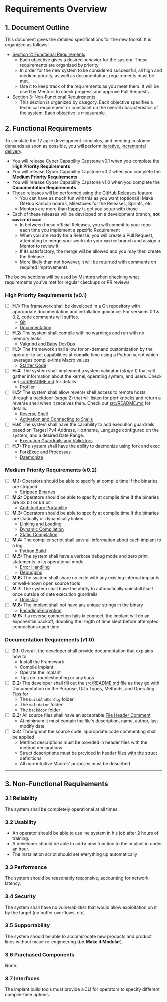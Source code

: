 # Requirements Overview

## 1. Document Outline
This document gives the detailed specifications for the new toolkit. It is organized as follows:
- [Section 2: Functional Requirements](#2-functional-Requirements)
    - Each objective gives a desired behavior for the system. These requirements are organized by priority.
    - In order for the new system to be considered successful, all high and medium priority, as well as documentation, requirements must be met.
  - Use it to keep track of the requirements as you meet them. It will be used by Mentors to check progress and approve Pull Requests
- [Section 3: Non-Functional Requirements](#3-non-functional-requirements)
  - This section is organized by category. Each objective specifies a technical requirement or constraint on the overall characteristics of the system. Each objective is measurable.

## 2. Functional Requirements

To simulate the 12 agile development principles, and meeting customer demands as soon as possible, you will perform [iterative, incremental delivery](https://www.rebelscrum.site/post/incremental-delivery-and-the-principles-of-the-agile-manifesto#:~:text=What%20is%20iterative%2C%20incremental%20delivery).

- You will release Cyber Capability Capstone v0.1 when you complete the **High Priority Requirements**
- You will release Cyber Capability Capstone v0.2 when you complete the **Medium Priority Requirements**
- You will release Cyber Capability Capstone v1.0 when you complete the **Documentation Requirements**
- These releases will be performed using the [GitHub Releases feature](https://docs.github.com/en/repositories/releasing-projects-on-github/managing-releases-in-a-repository)
    - You can have as much fun with this as you want (optional)! Make GitHub Kanban boards, Milestones for the Releases, Sprints, etc
    - Mentors are more than happy to get you setup with those
- Each of these releases will be developed on a development branch, **not `master` or `main`**
    - In between these official Releases, you will commit to your repo each time you implement a specific Requirement
    - When you are ready for a Release, you will create a Pull Request, attempting to merge your work into your `master` branch and assign a Mentor to review it
    - If its satisfactory, the merge will be allowed and you may then create the Release
    - More likely than not however, it will be returned with comments on required improvements

The below sections will be used by Mentors when checking what requirements you've met for regular checkups or PR reviews.

### High Priority Requirements (v0.1)
- [ ] **H.1:** The framework shall be developed in a Git repository with appropriate documentation and installation guidance. For versions 0.1 & 0.2, code comments will suffice.
   - [Git](./resources/course/DevOps/3-Git.md)
   - [Documentation](./resources/course/DevOps/9-Documentation.md)
- [ ] **H.2:** The system shall compile with no warnings and run with no memory leaks
   - [Valgrind and Baby DevOps](./resources/course/DevOps/7-ValgrindandBabyDevOps.md)
- [ ] **H.3:** The framework shall allow for on-demand customization by the operator to set capabilities at compile time using a Python script which leverages compile-time Macro values
   - [Starter Code](./resources/course/DevOps/11-Starter.md)
- [ ] **H.4:** The system shall implement a system validator (*stage 1*) that will gather information about the kernel, operating system, and users. Check out [src/README.md](./src/README.md) for details.
   - [Profiler](./resources/course/Backdoor_Basics/7-Profiler.md)
- [ ] **H.5:** The system shall allow reverse shell access to remote hosts through a backdoor (*stage 2*) that will listen for port knocks and return a reverse shell when it receives them. Check out [src/README.md](./src/README.md) for details.
   - [Reverse Shell](./resources/course/Advanced_Payloads/2-ReverseShell.md)
   - [Activation and Connecting to Shells](./resources/course/Advanced_Payloads/1-ActivationandConnectingtoShells.md)
- [ ] **H.6:** The system shall have the capability to add execution guardrails based on Target IPv4 Address, Hostname, Language configured on the system, and a desired Date Range.
   - [Execution Guardrails and Validators](./resources/course/Backdoor_Basics/0-ExecutionGuardrailsandValidators.md)
- [ ] **H.7:** The system shall have the ability to daemonize using fork and exec
   - [ForkExec and Processes](./resources/course/Linux_Development_and_Portability/9-ForkExecandProcesses.md)
   - [Daemonize](./resources/course/Execution/0-Daemonize.md)

### Medium Priority Requirements (v0.2)
- [ ] **M.1:** Operators should be able to specify at compile time if the binaries are stripped
    - [Stripped Binaries](./resources/course/Linux_Development_and_Portability/7-StrippedBinaries.md)
- [ ] **M.2:** Operators should be able to specify at compile time if the binaries are 32 bit or 64 bit
    - [Architecture Portability](./resources/course/Linux_Development_and_Portability/3-ArchitecturePortability.md)
- [ ] **M.3:** Operators should be able to specify at compile time if the binaries are statically or dynamically linked
    -  [Linking and Loading](./resources/course/Linux_Development_and_Portability/2-LinkingandLoading.md)
    -  [Dynamic Compilation](./resources/course/Linux_Development_and_Portability/4-DynamicCompilation.md)
    -  [Static Compilation](./resources/course/Linux_Development_and_Portability/6-StaticCompilation.md)
- [ ] **M.4:** The compiler script shall save all information about each implant to a log
   - [Python Build](./resources/course/DevOps/8-PythonBuild.md)
- [ ] **M.5:** The system shall have a verbose debug mode and zero print statements in its operational mode
   - [Error Handling](./resources/course/DevOps/4-ErrorHandling.md)
   - [Debugging](./resources/course/DevOps/6-Debugging.md)
- [ ] **M.6:** The system shall share no code with any existing internal implants or well-known open source tools
- [ ] **M.7:** The system shall have the ability to automatically uninstall itself once outside of date execution guardrails
   - [Uninstall](./resources/course/Backdoor_Basics/6-Uninstall.md)
- [ ] **M.8:** The implant shall not have any unique strings in the binary
   - [EncodingEncryption](./resources/course/Customization/5-EncodingEncryption.md)
- [ ] **M.9:** If a reverse connection fails to connect, the implant will do an exponential backoff, doubling the length of time slept before attempted connections each time

### Documentation Requirements (v1.0)
- [ ] **D.1:** Overall, the developer shall provide documentation that explains how to:
   - Install the Framework
   - Compile Implant
   - Operate the implant
   - Tips on troubleshooting or any bugs
- [ ] **D.2:** The developer shall fill out the [src/README.md](./src/README.md) file as they go with Documentation on the Purpose, Data Types, Methods, and Operating Tips for
   - The `buildAndConfig` folder
   - The `validator` folder
   - The `backdoor` folder
- [ ] **D.3:** All source files shall have an acceptable [File Header Comment](http://syque.com/cstyle/ch4.4.htm) 
   - At minimum it must contain the file's description, name, author, last modify date
- [ ] **D.4:** Throughout the source code, appropriate code commenting shall be applied
   - Method descriptions must be provided in header files with the method declarations
   - Struct descriptions must be provided in header files with the struct definitions
   - All non-intuitive Macros' purposes must be described

---
## 3. Non-Functional Requirements

### 3.1 Reliability
The system shall be completely operational at all times.

### 3.2 Usability
- An operator should be able to use the system in his job after 2 hours of training.
- A developer should be able to add a new function to the implant in under an hour. 
- The installation script should set everything up automatically

### 3.3 Performance
The system should be reasonably responsive, accounting for network latency.

### 3.4 Security
The system shall have no vulnerabilities that would allow exploitation on it by the target (no buffer overflows, etc).

### 3.5 Supportability
The system should be able to accommodate new products and product lines without major re-engineering (**i.e. Make it Modular**).

### 3.6 Purchased Components
None.

### 3.7 Interfaces
The implant build tools must provide a CLI for operators to specify different compile-time options.
